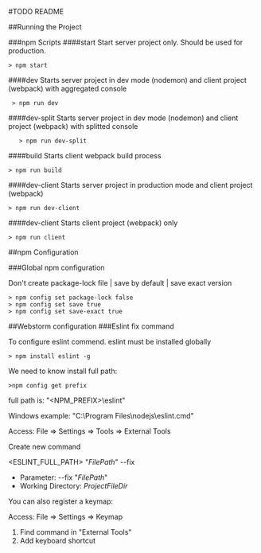 #TODO README

##Running the Project

###npm Scripts
####start
Start server project only. Should be used for production.
    
    > npm start
####dev
Starts server project in dev mode (nodemon) and client project (webpack) with aggregated console
 
     > npm run dev
####dev-split
   Starts server project in dev mode (nodemon) and client project (webpack) with splitted console
   
       > npm run dev-split
####build
   Starts client webpack build process

    > npm run build

####dev-client
   Starts server project in production mode and client project (webpack)

    > npm run dev-client
    
####dev-client
   Starts client project (webpack) only
       
    > npm run client
    
    
##npm Configuration

###Global npm configuration

Don't create package-lock file | save by default | save exact version <br/>

    > npm config set package-lock false
    > npm config set save true
    > npm config set save-exact true

##Webstorm configuration
###Eslint fix command

To configure eslint commend. eslint must be installed globally

    > npm install eslint -g

We need to know install full path:

    >npm config get prefix

full path is: "<NPM_PREFIX>\eslint"
 
Windows example: "C:\Program Files\nodejs\eslint.cmd"

Access: File => Settings => Tools => External Tools

Create new command

<ESLINT_FULL_PATH> "$FilePath$" --fix

* Parameter:
  --fix "$FilePath$"
* Working Directory:
  $ProjectFileDir$
  
You can also register a keymap:

Access: File => Settings => Keymap

1. Find command in "External Tools"
1. Add keyboard shortcut